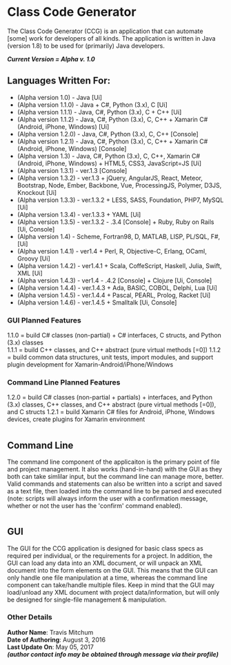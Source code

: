 # Class Code Generator
The Class Code Generator (CCG) is an application that can automate [some] work for developers of all kinds.  The application is written in Java (version 1.8) to be used for (primarily) Java developers.

_**Current Version = Alpha v. 1.0**_

## Languages Written For:
* (Alpha version 1.0) - Java [Ui]
* (Alpha version 1.1.0) - Java + C#, Python (3.x), C [Ui]
* (Alpha version 1.1.1) - Java, C#, Python (3.x), C + C++ [Ui]
* (Alpha version 1.1.2) - Java, C#, Python (3.x), C, C++ + Xamarin C# (Android, iPhone, Windows) [Ui]
* (Alpha version 1.2.0) - Java, C#, Python (3.x), C, C++ [Console]
* (Alpha version 1.2.1) - Java, C#, Python (3.x), C, C++ + Xamarin C# (Android, iPhone, Windows) [Console]
* (Alpha version 1.3) - Java, C#, Python (3.x), C, C++, Xamarin C# (Android, iPhone, Windows) + HTML5, CSS3, JavaScript=JS [Ui]
* (Alpha version 1.3.1) - ver.1.3 [Console]
* (Alpha version 1.3.2) - ver.1.3 + jQuery, AngularJS, React, Meteor, Bootstrap, Node, Ember, Backbone, Vue, ProcessingJS, Polymer, D3JS, Knockout [Ui]
* (Alpha version 1.3.3) - ver.1.3.2 + LESS, SASS, Foundation, PHP7, MySQL [Ui]
* (Alpha version 1.3.4) - ver.1.3.3 + YAML [Ui]
* (Alpha version 1.3.5) - ver.1.3.2 - .3.4 [Console] + Ruby, Ruby on Rails [Ui, Console]
* (Alpha version 1.4) - Scheme, Fortran98, D, MATLAB, LISP, PL/SQL, F#, [Ui]
* (Alpha version 1.4.1) - ver1.4 + Perl, R, Objective-C, Erlang, OCaml, Groovy [Ui]
* (Alpha version 1.4.2) - ver1.4.1 + Scala, CoffeScript, Haskell, Julia, Swift, XML [Ui]
* (Alpha version 1.4.3) - ver1.4 - .4.2 [Console] + Clojure [Ui, Console]
* (Alpha version 1.4.4) - ver.1.4.3 + Ada, BASIC, COBOL, Delphi, Lua [Ui]
* (Alpha version 1.4.5) - ver.1.4.4 + Pascal, PEARL, Prolog, Racket [Ui]
* (Alpha version 1.4.6) - ver.1.4.5 + Smalltalk [Ui, Console]


### GUI Planned Features
1.1.0 = build C# classes (non-partial) + C# interfaces, C structs, and Python (3.x) classes  
1.1.1 = build C++ classes, and C++ abstract (pure virtual methods [=0])
1.1.2 = build common data structures, unit tests, import modules, and support plugin development for Xamarin-Android/iPhone/Windows

### Command Line Planned Features
1.2.0 = build C# classes (non-partial + partials) + interfaces, and Python (3.x) classes,  C++ classes, and C++ abstract (pure virtual methods [=0]), and C structs
1.2.1 = build Xamarin C# files for Android, iPhone, Windows devices, create plugins for Xamarin environment

#
## Command Line
The command line component of the applicaiton is the primary point of file and project management.  It also works (hand-in-hand) with the GUI as they both can take simlilar input, but the command line can manage more, better.  Valid commands and statements can also be written into a script and saved as a text file, then loaded into the command line to be parsed and executed (note: scripts will always inform the user with a confirmation message, whether or not the user has the 'confirm' command enabled).

#
## GUI
The GUI for the CCG application is designed for basic class specs as required per individual, or the requirements for a project.  In addition, the GUI can load any data into an XML document, or will unpack an XML document into the form elements on the GUI.  This means that the GUI can only handle one file manipulation at a time, whereas the command line component can take/handle multiple files.  Keep in mind that the GUI may load/unload any XML document with project data/information, but will only be designed for single-file management & manipulation.

### Other Details
**Author Name**:  Travis Mitchum  
**Date of Authoring**:  August 3, 2016  
**Last Update On**:  May 05, 2017  
_**(author contact info may be obtained through message via their profile)**_
